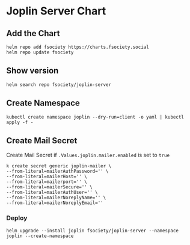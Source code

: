# Joplin Server Chart

## Add the Chart
```shell
helm repo add fsociety https://charts.fsociety.social
helm repo update fsociety
```

## Show version
```shell
helm search repo fsociety/joplin-server
```

## Create Namespace
```shell
kubectl create namespace joplin --dry-run=client -o yaml | kubectl apply -f -
```
## Create Mail Secret
Create Mail Secret if `.Values.joplin.mailer.enabled` is set to `true`
```shell
k create secret generic joplin-mailer \
--from-literal=mailerAuthPassword='' \
--from-literal=mailerHost='' \
--from-literal=mailerport='' \
--from-literal=mailerSecure='' \
--from-literal=mailerAuthUser='' \
--from-literal=mailerNoreplyName='' \
--from-literal=mailerNoreplyEmail='' 
```

### Deploy
```shell
helm upgrade --install joplin fsociety/joplin-server --namespace joplin --create-namespace
```